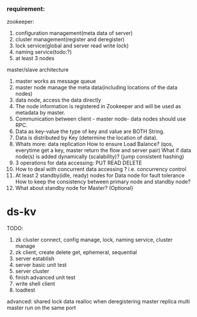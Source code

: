 ### requirement:
zookeeper:
1. configuration management(meta data of server)
2. cluster management(register and deregister)
3. lock service(global and server read write lock)
4. naming service(todo:?)
5. at least 3 nodes

master/slave architecture
1.  master works as message queue
1. master node manage the meta data(including locations of the data nodes)
2. data node, access the data directly
3. The node information is registered in Zookeeper and will be used as metadata by master.
4. Communication between client - master node- data nodes should use RPC.
5. Data as key-value the type of key and value are BOTH String.
6. Data is distributed by Key (determine the location of data).
7. Whats more:
    data replication
    How to ensure Load Balance? (qos, everytime get a key, master return the flow and server pair)
    What if data node(s) is added dynamically (scalability)? (jump consistent hashing)
8. 3 operations for data accessing: 
    PUT
    READ
    DELETE
9. How to deal with concurrent data accessing ?
    i.e. concurrency control 
10. At least 2 standby(idle, ready) nodes for Data node for fault tolerance
How to keep the consistency between primary node and standby node?
11. What about standby node for Master? (Optional)

# ds-kv
TODO:
1. zk cluster connect, config manage, lock, naming service, cluster manage
2. zk client, create delete get, ephemeral, sequential
3. server establish
4. server basic
unit test
5. server cluster
6. finish advanced
unit test
7. write shell client
8. loadtest


advanced:
shared lock
data realloc when deregistering
master replica
multi master run on the same port
